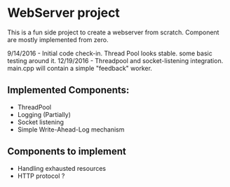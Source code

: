 # WebServer project
This is a fun side project to create a webserver from scratch.
Component are mostly implemented from zero.


9/14/2016 - Initial code check-in. Thread Pool looks stable. some basic testing around it.
12/19/2016 - Threadpool and socket-listening integration. main.cpp will contain a simple "feedback" worker.

## Implemented Components:
 - ThreadPool
 - Logging (Partially)
 - Socket listening
 - Simple Write-Ahead-Log mechanism

## Components to implement
 - Handling exhausted resources
 - HTTP protocol ?

